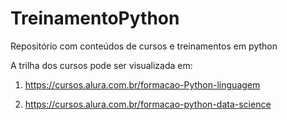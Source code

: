# TreinamentoPython
Repositório com conteúdos de cursos e treinamentos em python

A trilha dos cursos pode ser visualizada em:

1. https://cursos.alura.com.br/formacao-Python-linguagem

2. https://cursos.alura.com.br/formacao-python-data-science